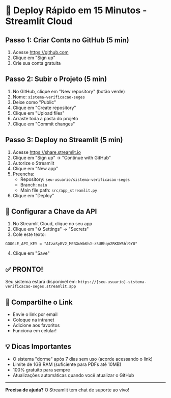 # 🚀 Deploy Rápido em 15 Minutos - Streamlit Cloud

## Passo 1: Criar Conta no GitHub (5 min)

1. Acesse https://github.com
2. Clique em "Sign up"
3. Crie sua conta gratuita

## Passo 2: Subir o Projeto (5 min)

1. No GitHub, clique em "New repository" (botão verde)
2. Nome: `sistema-verificacao-seges`
3. Deixe como "Public"
4. Clique em "Create repository"
5. Clique em "Upload files"
6. Arraste toda a pasta do projeto
7. Clique em "Commit changes"

## Passo 3: Deploy no Streamlit (5 min)

1. Acesse https://share.streamlit.io
2. Clique em "Sign up" → "Continue with GitHub"
3. Autorize o Streamlit
4. Clique em "New app"
5. Preencha:
   - Repository: `seu-usuario/sistema-verificacao-seges`
   - Branch: `main`
   - Main file path: `src/app_streamlit.py`
6. Clique em "Deploy"

## 🔐 Configurar a Chave da API

1. No Streamlit Cloud, clique no seu app
2. Clique em "⚙️ Settings" → "Secrets"
3. Cole este texto:

```
GOOGLE_API_KEY = "AIzaSyBV2_ME3XuWbKhJ-zSURhqm2RKDW5hl9Y0"
```

4. Clique em "Save"

## ✅ PRONTO!

Seu sistema estará disponível em:
`https://[seu-usuario]-sistema-verificacao-seges.streamlit.app`

## 📱 Compartilhe o Link

- Envie o link por email
- Coloque na intranet
- Adicione aos favoritos
- Funciona em celular!

## 💡 Dicas Importantes

- O sistema "dorme" após 7 dias sem uso (acorde acessando o link)
- Limite de 1GB RAM (suficiente para PDFs até 10MB)
- 100% gratuito para sempre
- Atualizações automáticas quando você atualizar o GitHub

---

**Precisa de ajuda?** O Streamlit tem chat de suporte ao vivo!
